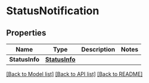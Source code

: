 # StatusNotification

## Properties
Name | Type | Description | Notes
------------ | ------------- | ------------- | -------------
**StatusInfo** | [**StatusInfo**](StatusInfo.md) |  | 

[[Back to Model list]](../README.md#documentation-for-models) [[Back to API list]](../README.md#documentation-for-api-endpoints) [[Back to README]](../README.md)


